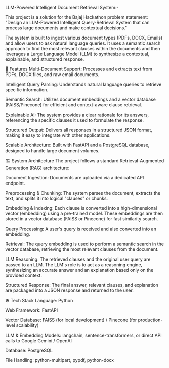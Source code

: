 LLM-Powered Intelligent Document Retrieval System:- 

This project is a solution for the Bajaj Hackathon problem statement: "Design an LLM-Powered Intelligent Query-Retrieval System that can process large documents and make contextual decisions."

The system is built to ingest various document types (PDFs, DOCX, Emails) and allow users to ask natural language queries. It uses a semantic search approach to find the most relevant clauses within the documents and then leverages a Large Language Model (LLM) to synthesize a contextual, explainable, and structured response.


🌟 Features
Multi-Document Support: Processes and extracts text from PDFs, DOCX files, and raw email documents.

Intelligent Query Parsing: Understands natural language queries to retrieve specific information.

Semantic Search: Utilizes document embeddings and a vector database (FAISS/Pinecone) for efficient and context-aware clause retrieval.

Explainable AI: The system provides a clear rationale for its answers, referencing the specific clauses it used to formulate the response.

Structured Output: Delivers all responses in a structured JSON format, making it easy to integrate with other applications.

Scalable Architecture: Built with FastAPI and a PostgreSQL database, designed to handle large document volumes.

🏗️ System Architecture
The project follows a standard Retrieval-Augmented Generation (RAG) architecture:

Document Ingestion: Documents are uploaded via a dedicated API endpoint.

Preprocessing & Chunking: The system parses the document, extracts the text, and splits it into logical "clauses" or chunks.

Embedding & Indexing: Each clause is converted into a high-dimensional vector (embedding) using a pre-trained model. These embeddings are then stored in a vector database (FAISS or Pinecone) for fast similarity search.

Query Processing: A user's query is received and also converted into an embedding.

Retrieval: The query embedding is used to perform a semantic search in the vector database, retrieving the most relevant clauses from the document.

LLM Reasoning: The retrieved clauses and the original user query are passed to an LLM. The LLM's role is to act as a reasoning engine, synthesizing an accurate answer and an explanation based only on the provided context.

Structured Response: The final answer, relevant clauses, and explanation are packaged into a JSON response and returned to the user.


⚙️ Tech Stack
Language: Python

Web Framework: FastAPI

Vector Database: FAISS (for local development) / Pinecone (for production-level scalability)

LLM & Embedding Models: langchain, sentence-transformers, or direct API calls to Google Gemini / OpenAI

Database: PostgreSQL

File Handling: python-multipart, pypdf, python-docx